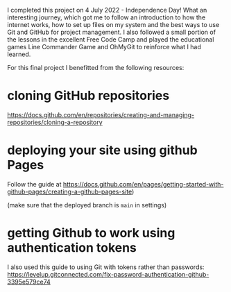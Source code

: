 I completed this project on 4 July 2022 - Independence Day! What an 
interesting journey, which got me to follow an introduction to how the 
internet works, how to set up files on my system and the best ways to use 
Git and GitHub for project management. I also followed a small portion of the 
lessons in the excellent Free Code Camp and played the educational games 
Line Commander Game and OhMyGit to reinforce what I had learned. 

For this final project I benefitted from the following resources:

# cloning GitHub repositories 
https://docs.github.com/en/repositories/creating-and-managing-repositories/cloning-a-repository

# deploying your site using github Pages

Follow the guide 
at https://docs.github.com/en/pages/getting-started-with-github-pages/creating-a-github-pages-site)

(make sure that the deployed branch is `main` in settings)

# getting Github to work using authentication tokens 
I also used this guide to using Git with tokens rather than passwords: 
https://levelup.gitconnected.com/fix-password-authentication-github-3395e579ce74
